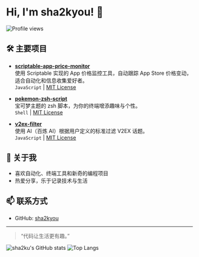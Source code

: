 # Hi, I'm sha2kyou! 👋

![Profile views](https://komarev.com/ghpvc/?username=sha2ku&color=blue)

## 🛠️ 主要项目

- [**scriptable-app-price-monitor**](https://github.com/sha2kyou/scriptable-app-price-monitor)  
  使用 Scriptable 实现的 App 价格监控工具，自动跟踪 App Store 价格变动，适合自动化和信息收集爱好者。  
  `JavaScript` | [MIT License](https://github.com/sha2kyou/scriptable-app-price-monitor/blob/main/LICENSE)

- [**pokemon-zsh-script**](https://github.com/sha2kyou/pokemon-zsh-script)  
  宝可梦主题的 zsh 脚本，为你的终端增添趣味与个性。  
  `Shell` | [MIT License](https://github.com/sha2kyou/pokemon-zsh-script/blob/main/LICENSE)

- [**v2ex-filter**](https://github.com/sha2kyou/v2ex-filter)  
  使用 AI（百炼 AI）根据用户定义的标准过滤 V2EX 话题。  
  `JavaScript` | [MIT License](https://github.com/sha2kyou/v2ex-filter/blob/main/LICENSE)

## 🌱 关于我

- 喜欢自动化、终端工具和新奇的编程项目
- 热爱分享，乐于记录技术与生活

## 📫 联系方式

- GitHub: [sha2kyou](https://github.com/sha2kyou)

---

> “代码让生活更有趣。”

![sha2ku's GitHub stats](https://github-readme-stats.vercel.app/api?username=sha2kyou&show_icons=true&theme=radical)
![Top Langs](https://github-readme-stats.vercel.app/api/top-langs/?username=sha2kyou&layout=compact&theme=radical)
